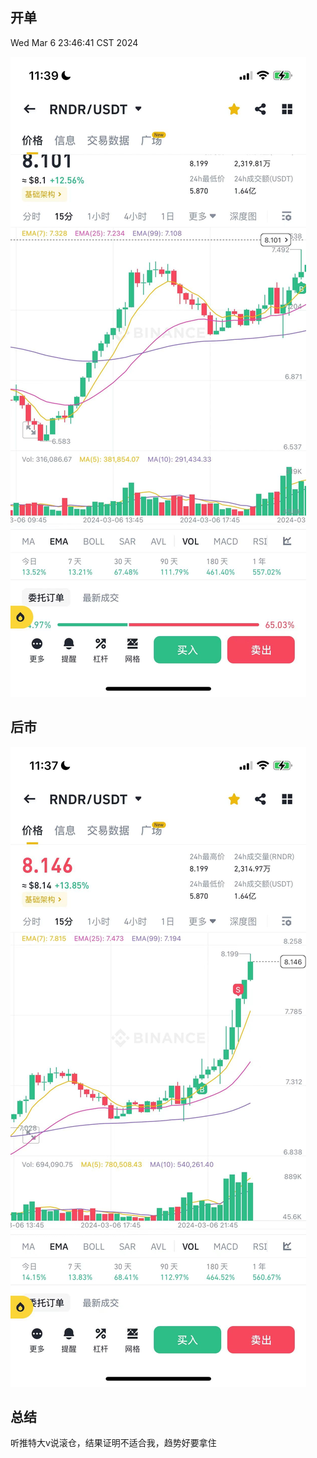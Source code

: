 ## 开单
Wed Mar  6 23:46:41 CST 2024

![alt text](img/06-rndr1.jpg)

## 后市

![alt text](img/06-rndr2.jpg)

## 总结
听推特大v说滚仓，结果证明不适合我，趋势好要拿住
